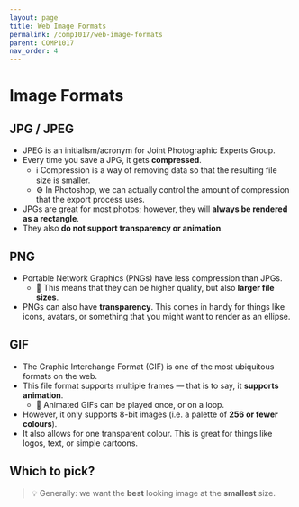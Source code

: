```yaml
---
layout: page
title: Web Image Formats
permalink: /comp1017/web-image-formats
parent: COMP1017
nav_order: 4
---
```


# Image Formats
## JPG / JPEG ##
+ JPEG is an initialism/acronym for Joint Photographic Experts Group.
+ Every time you save a JPG, it gets **compressed**. 
    + ℹ️ Compression is a way of removing data so that the resulting file size is smaller.
    + ⚙️ In Photoshop, we can actually control the amount of compression that the export process uses. 
+ JPGs are great for most photos; however, they will **always be rendered as a rectangle**.
+ They also **do not support transparency or animation**.

## PNG ##
+ Portable Network Graphics (PNGs) have less compression than JPGs.
    + 💾 This means that they can be higher quality, but also **larger file sizes**.
+ PNGs can also have **transparency**. This comes in handy for things like icons, avatars, or something that you might want to render as an ellipse. 

## GIF ##
+ The Graphic Interchange Format (GIF) is one of the most ubiquitous formats on the web.
+ This file format supports multiple frames — that is to say, it **supports animation**.
    + 🔁 Animated GIFs can be played once, or on a loop.
+ However, it only supports 8-bit images (i.e. a palette of **256 or fewer colours**). 
+ It also allows for one transparent colour. This is great for things like logos, text, or simple cartoons.

## Which to pick?
> 💡 Generally: we want the **best** looking image at the **smallest** size.